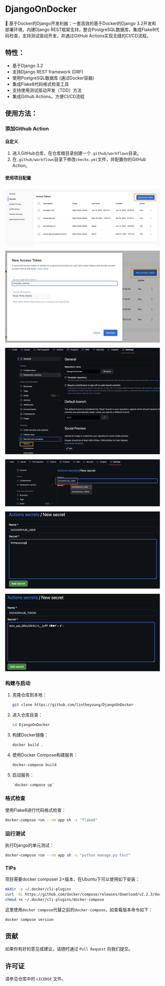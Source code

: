 # DjangoOnDocker
🚀 基于Docker的Django开发利器：一套高效的基于Docker的Django 3.2开发和部署环境，内建Django REST框架支持，整合PostgreSQL数据库，集成Flake8代码检查，支持测试驱动开发，并通过GitHub Actions实现无缝的CI/CD流程。

## 特性：

*   基于Django 3.2
*   支持Django REST framework (DRF)
*   使用PostgreSQL数据库 (通过Docker容器)
*   集成Flake8代码格式检查工具
*   支持使用测试驱动开发（TDD）方法
*   集成Github Actions，方便CI/CD流程

## 使用方法：

### 添加Github Action

#### 自定义
1.  进入GitHub仓库，在仓库根目录创建一个`.github/workflows`目录。
2.  在`.github/workflows`目录下修改`checks.yml`文件，并配置你的GitHub Action。

#### 使用项目配置
![在Dockerhub中添加token](figs/fig3.png)

![选择New Access Token](figs/fig4.png)

![在Github中新建Github Actions](figs/fig1.png)

![添加DOCKERHUB_USER和DOCKERHUB_TOKEN](figs/fig2.png)

![把其中的用户名和token都复制并粘贴到GithubActions中1](figs/fig5.png)

![把其中的用户名和token都复制并粘贴到GithubActions中2](figs/fig6.png)

### 构建与启动

1.  克隆仓库到本地：

    ```bash
    git clone https://github.com/lintheyoung/DjangoOnDocker
    ```

2.  进入仓库目录：

    ```bash
    cd DjangoOnDocker
    ```

3.  构建Docker镜像：

    ```bash
    docker build .
    ```
    
4.  使用Docker Compose构建服务：
    
    ```bash
    docker-compose build
    ```

5.  启动服务：

    ```bash
    `docker-compose up`
    ```


### 格式检查

使用Flake8进行代码格式检查：

```bash
docker-compose run --rm app sh -c "flake8"
```

### 运行测试
执行Django的单元测试：

```bash
docker-compose run --rm app sh -c "python manage.py test"
```

### TIPs
项目需要docker composer 2+版本，在Ubuntu下可以使用如下安装：
```bash
mkdir -p ~/.docker/cli-plugins
curl -SL https://github.com/docker/compose/releases/download/v2.2.3/docker-compose-linux-x86_64 -o ~/.docker/cli-plugins/docker-compose
chmod +x ~/.docker/cli-plugins/docker-compose
```
这里使用`docker compose`代替之前的`docker-compose`，如查看版本命令如下：
```bash
docker compose version
```

## 贡献

如果你有好的意见或建议，请随时通过 `Pull Request` 向我们提交。

## 许可证

请参见仓库中的 `LICENSE` 文件。

